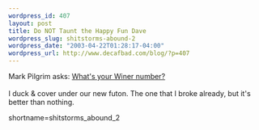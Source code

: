 ```yaml
--- 
wordpress_id: 407
layout: post
title: Do NOT Taunt the Happy Fun Dave
wordpress_slug: shitstorms-abound-2
wordpress_date: "2003-04-22T01:28:17-04:00"
wordpress_url: http://www.decafbad.com/blog/?p=407
---
```

Mark Pilgrim asks: <a href="http://diveintomark.org/archives/2003/04/21/whats_your_winer_number.html" target="_top">What's your Winer number?</a>
<br /><br />
I duck &amp; cover under our new futon.  The one that I broke already, but it's better than nothing.
<!--more-->
shortname=shitstorms_abound_2
